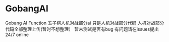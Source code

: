 # GobangAI
Gobang AI  Function
五子棋人机对战部分ai
只是人机对战部分代码
人机对战部分代码全部整理上传(暂时不想整理）
暂未测试是否有bug
有问题请在issues提出
24/7 online
